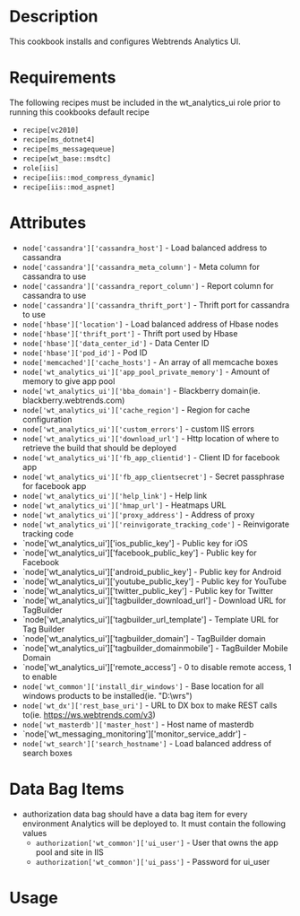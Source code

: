 Description
===========
This cookbook installs and configures Webtrends Analytics UI.

Requirements
============
The following recipes must be included in the wt_analytics_ui role prior to running this cookbooks default recipe
* `recipe[vc2010]`
* `recipe[ms_dotnet4]`
* `recipe[ms_messagequeue]`
* `recipe[wt_base::msdtc]`
* `role[iis]`
* `recipe[iis::mod_compress_dynamic]`
* `recipe[iis::mod_aspnet]`

Attributes
==========
* `node['cassandra']['cassandra_host']` - Load balanced address to cassandra
* `node['cassandra']['cassandra_meta_column']` - Meta column for cassandra to use
* `node['cassandra']['cassandra_report_column']` - Report column for cassandra to use
* `node['cassandra']['cassandra_thrift_port']` - Thrift port for cassandra to use
* `node['hbase']['location']` - Load balanced address of Hbase nodes
* `node['hbase']['thrift_port']` - Thrift port used by Hbase
* `node['hbase']['data_center_id']` - Data Center ID
* `node['hbase']['pod_id']` - Pod ID
* `node['memcached']['cache_hosts']` - An array of all memcache boxes
* `node['wt_analytics_ui']['app_pool_private_memory']` - Amount of memory to give app pool
* `node['wt_analytics_ui']['bba_domain']` - Blackberry domain(ie. blackberry.webtrends.com)
* `node['wt_analytics_ui']['cache_region']` - Region for cache configuration
* `node['wt_analytics_ui']['custom_errors']` - custom IIS errors
* `node['wt_analytics_ui']['download_url']` - Http location of where to retrieve the build that should be deployed
* `node['wt_analytics_ui']['fb_app_clientid']` - Client ID for facebook app
* `node['wt_analytics_ui']['fb_app_clientsecret']` - Secret passphrase for facebook app
* `node['wt_analytics_ui']['help_link']` - Help link
* `node['wt_analytics_ui']['hmap_url']` - Heatmaps URL
* `node['wt_analytics_ui']['proxy_address']` - Address of proxy
* `node['wt_analytics_ui']['reinvigorate_tracking_code']` - Reinvigorate tracking code
* `node['wt_analytics_ui']['ios_public_key'] - Public key for iOS
* `node['wt_analytics_ui']['facebook_public_key'] - Public key for Facebook
* `node['wt_analytics_ui']['android_public_key'] - Public key for Android
* `node['wt_analytics_ui']['youtube_public_key'] - Public key for YouTube
* `node['wt_analytics_ui']['twitter_public_key'] - Public key for Twitter
* `node['wt_analytics_ui']['tagbuilder_download_url'] - Download URL for TagBuilder 
* `node['wt_analytics_ui']['tagbuilder_url_template'] - Template URL for Tag Builder
* `node['wt_analytics_ui']['tagbuilder_domain'] - TagBuilder domain
* `node['wt_analytics_ui']['tagbuilder_domainmobile'] - TagBuilder Mobile Domain
* `node['wt_analytics_ui']['remote_access'] - 0 to disable remote access, 1 to enable
* `node['wt_common']['install_dir_windows']` - Base location for all windows products to be installed(ie. "D:\\wrs")
* `node['wt_dx']['rest_base_uri']` - URL to DX box to make REST calls to(ie. https://ws.webtrends.com/v3)
* `node['wt_masterdb']['master_host']` - Host name of masterdb
* `node['wt_messaging_monitoring']['monitor_service_addr'] - 
* `node['wt_search']['search_hostname']` - Load balanced address of search boxes

Data Bag Items
===============
* authorization data bag should have a data bag item for every environment Analytics will be deployed to. It must contain the following values
	* `authorization['wt_common']['ui_user']` - User that owns the app pool and site in IIS
	* `authorization['wt_common']['ui_pass']` - Password for ui_user

Usage
=====

